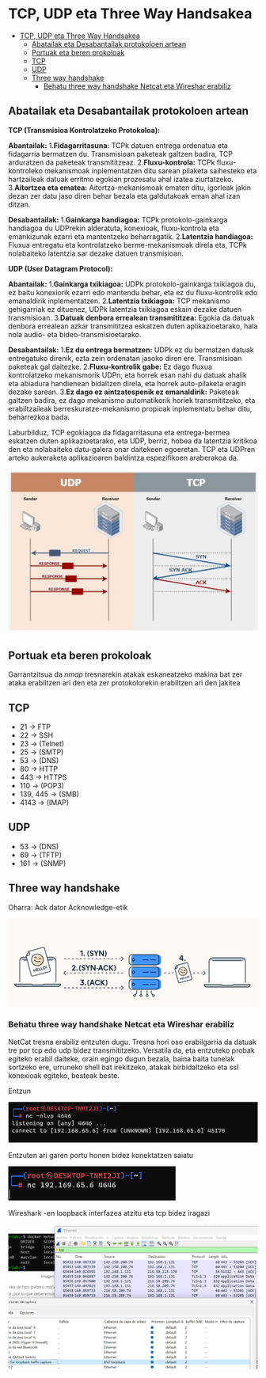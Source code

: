 # TCP, UDP eta Three Way Handsakea

- [TCP, UDP eta Three Way Handsakea](#tcp-udp-eta-three-way-handsakea)
  - [Abatailak eta Desabantailak protokoloen artean](#abatailak-eta-desabantailak-protokoloen-artean)
  - [Portuak eta beren prokoloak](#portuak-eta-beren-prokoloak)
  - [TCP](#tcp)
  - [UDP](#udp)
  - [Three way handshake](#three-way-handshake)
    - [Behatu three way handshake Netcat eta Wireshar erabiliz](#behatu-three-way-handshake-netcat-eta-wireshar-erabiliz)

## Abatailak eta Desabantailak protokoloen artean

**TCP (Transmisioa Kontrolatzeko Protokoloa):**

**Abantailak:**
1.**Fidagarritasuna:** TCPk datuen entrega ordenatua eta fidagarria bermatzen du. Transmisioan paketeak galtzen badira, TCP arduratzen da paketeak transmititzeaz.
2.**Fluxu-kontrola:** TCPk fluxu-kontroleko mekanismoak inplementatzen ditu sarean pilaketa saihesteko eta hartzaileak datuak erritmo egokian prozesatu ahal izatea ziurtatzeko.
3.**Aitortzea eta ematea:** Aitortza-mekanismoak ematen ditu, igorleak jakin dezan zer datu jaso diren behar bezala eta galdutakoak eman ahal izan ditzan.

**Desabantailak:**
1.**Gainkarga handiagoa:** TCPk protokolo-gainkarga handiagoa du UDPrekin alderatuta, konexioak, fluxu-kontrola eta emankizunak ezarri eta mantentzeko beharragatik.
2.**Latentzia handiagoa:** Fluxua entregatu eta kontrolatzeko berme-mekanismoak direla eta, TCPk nolabaiteko latentzia sar dezake datuen transmisioan.


**UDP (User Datagram Protocol):**


**Abantailak:**
1.**Gainkarga txikiagoa:** UDPk protokolo-gainkarga txikiagoa du, ez baitu konexiorik ezarri edo mantendu behar, eta ez du fluxu-kontrolik edo emanaldirik inplementatzen.
2.**Latentzia txikiagoa:** TCP mekanismo gehigarriak ez dituenez, UDPk latentzia txikiagoa eskain dezake datuen transmisioan.
3.**Datuak denbora errealean transmititzea:** Egokia da datuak denbora errealean azkar transmititzea eskatzen duten aplikazioetarako, hala nola audio- eta bideo-transmisioetarako.

**Desabantailak:**
1.**Ez du entrega bermatzen:** UDPk ez du bermatzen datuak entregatuko direnik, ezta zein ordenatan jasoko diren ere. Transmisioan paketeak gal daitezke.
2.**Fluxu-kontrolik gabe:** Ez dago fluxua kontrolatzeko mekanismorik UDPn, eta horrek esan nahi du datuak ahalik eta abiadura handienean bidaltzen direla, eta horrek auto-pilaketa eragin dezake sarean.
3.**Ez dago ez aintzatespenik ez emanaldirik:** Paketeak galtzen badira, ez dago mekanismo automatikorik horiek transmititzeko, eta erabiltzaileak berreskuratze-mekanismo propioak inplementatu behar ditu, beharrezkoa bada.


Laburbilduz, TCP egokiagoa da fidagarritasuna eta entrega-bermea eskatzen duten aplikazioetarako, eta UDP, berriz, hobea da latentzia kritikoa den eta nolabaiteko datu-galera onar daitekeen egoeretan. TCP eta UDPren arteko aukeraketa aplikazioaren baldintza espezifikoen araberakoa da.


![Alt text](<../Images/Pasted image 20231211234056.png>)

## Portuak eta beren prokoloak


Garrantzitsua da *nmap* tresnarekin atakak eskaneatzeko makina bat zer ataka erabiltzen ari den eta zer protokolorekin erabiltzen ari den jakitea

TCP
----------------------
- 21  -> FTP
- 22 -> SSH
- 23 -> (Telnet)
- 25 -> (SMTP)
- 53 -> (DNS)
- 80 -> HTTP
- 443 -> HTTPS
- 110  -> (POP3)
- 139, 445 -> (SMB)
- 4143 -> (IMAP)

UDP
------------------------
- 53 -> (DNS)
- 69  -> (TFTP)
- 161 -> (SNMP)



## Three way handshake

Oharra: Ack dator Acknowledge-etik

![Alt text](<../Images/Pasted image 20231211233951.png>)


### Behatu three way handshake Netcat eta Wireshar erabiliz

NetCat tresna erabiliz entzuten dugu. Tresna hori oso erabilgarria da datuak tre por tcp edo udp bidez transmititzeko. Versatila da, eta entzuteko probak egiteko erabil daiteke, orain egingo dugun bezala, baina baita tunelak sortzeko ere, urruneko shell bat irekitzeko, atakak birbidaltzeko eta ssl konexioak egiteko, besteak beste.

Entzun

![Alt text](<../Images/Pasted image 20231212004348.png>)

Entzuten ari garen portu honen bidez konektatzen saiatu

![Alt text](<../Images/Pasted image 20231212000355.png>)


Wireshark -en loopback interfazea atzitu eta tcp bidez iragazi

![Alt text](<../Images/Pasted image 20231212004339.png>)
